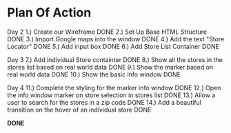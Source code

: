 # Plan Of Action

Day 2
1.) Create our Wireframe DONE
2.) Set Up Base HTML Structure DONE
3.) Import Google maps into the window DONE
4.) Add the text "Store Locator" DONE
5.) Add input box DONE
6.) Add Store List Container DONE

Day 3
7.) Add individual Store containter DONE
8.) Show all the stores in the stores list based on real world data DONE
9.) Show the marker based on real world data DONE
10.) Show the basic info window DONE

Day 4
11.) Complete the styling for the marker info window DONE
12.) Open the info window marker on store selection in stores list DONE
13.) Allow a user to search for the stores in a zip code DONE
14.) Add a beautiful transition on the hover of an individual store DONE

**DONE**
